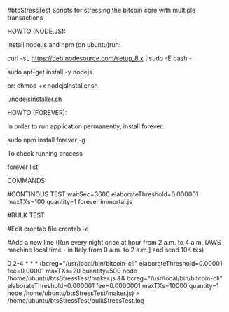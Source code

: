 #btcStressTest
Scripts for stressing the bitcoin core with multiple transactions

HOWTO (NODE.JS):

install node.js and npm (on ubuntu)run:

curl -sL https://deb.nodesource.com/setup_8.x | sudo -E bash -

sudo apt-get install -y nodejs

or:
chmod +x nodejsInstaller.sh

./nodejsInstaller.sh

HOWTO (FOREVER):

In order to run application permanently, install forever:

sudo npm install forever -g

To check running process 

forever list

COMMANDS:

#CONTINOUS TEST
waitSec=3600 elaborateThreshold=0.000001 maxTXs=100 quantity=1 forever immortal.js

#BULK TEST

#Edit crontab file
crontab -e

#Add a new line (Run every night once at hour from 2 a.m. to 4 a.m. [AWS machine local time - in Italy from 0 a.m. to 2 a.m.] and send 10K txs)

0 2-4 * * * (bcreg="/usr/local/bin/bitcoin-cli" elaborateThreshold=0.00001 fee=0.00001 maxTXs=20 quantity=500 node /home/ubuntu/btsStressTest/maker.js && bcreg="/usr/local/bin/bitcoin-cli" elaborateThreshold=0.000001 fee=0.0000001 maxTXs=10000 quantity=1 node /home/ubuntu/btsStressTest/maker.js) > /home/ubuntu/btsStressTest/bulkStressTest.log
